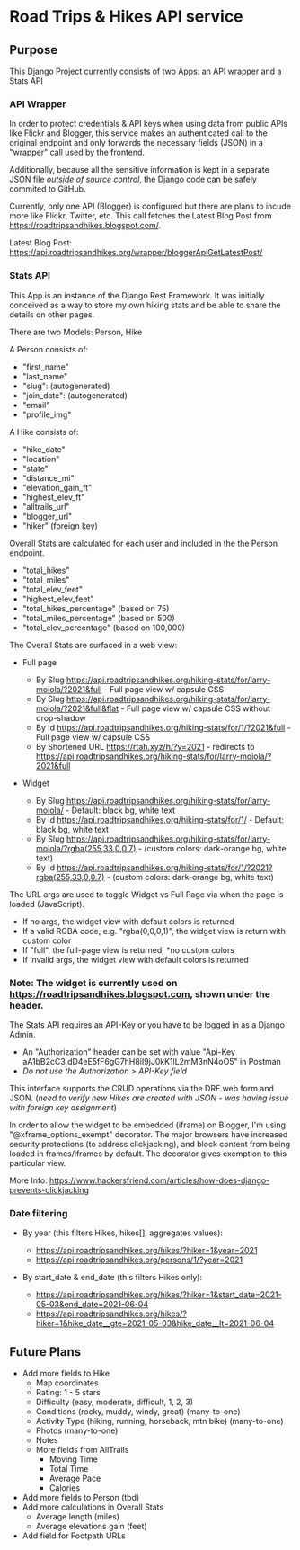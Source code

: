 # Road Trips & Hikes API service

## Purpose

This Django Project currently consists of two Apps: an API wrapper and a Stats API

### API Wrapper

In order to protect credentials & API keys when using data from public APIs like Flickr and Blogger, this service makes an authenticated call to the original endpoint and only forwards the necessary fields (JSON) in a "wrapper" call used by the frontend.

Additionally, because all the sensitive information is kept in a separate JSON file *outside of source control*, the Django code can be safely commited to GitHub.

Currently, only one API (Blogger) is configured but there are plans to incude more like Flickr, Twitter, etc. This call fetches the Latest Blog Post from https://roadtripsandhikes.blogspot.com/.

Latest Blog Post: https://api.roadtripsandhikes.org/wrapper/bloggerApiGetLatestPost/

### Stats API

This App is an instance of the Django Rest Framework. It was initially conceived as a way to store my own hiking stats and be able to share the details on other pages.

There are two Models: Person, Hike

A Person consists of:
- "first_name"
- "last_name"
- "slug": (autogenerated)
- "join_date": (autogenerated)
- "email"
- "profile_img"

A Hike consists of:
- "hike_date"
- "location"
- "state"
- "distance_mi"
- "elevation_gain_ft"
- "highest_elev_ft"
- "alltrails_url"
- "blogger_url"
- "hiker" (foreign key)

Overall Stats are calculated for each user and included in the the Person endpoint.
- "total_hikes"
- "total_miles"
- "total_elev_feet"
- "highest_elev_feet"
- "total_hikes_percentage" (based on 75)
- "total_miles_percentage" (based on 500)
- "total_elev_percentage" (based on 100,000)

The Overall Stats are surfaced in a web view:
- Full page
  - By Slug https://api.roadtripsandhikes.org/hiking-stats/for/larry-moiola/?2021&full - Full page view w/ capsule CSS
  - By Slug https://api.roadtripsandhikes.org/hiking-stats/for/larry-moiola/?2021&full&flat - Full page view w/ capsule CSS without drop-shadow
  - By Id https://api.roadtripsandhikes.org/hiking-stats/for/1/?2021&full - Full page view w/ capsule CSS
  - By Shortened URL https://rtah.xyz/h/?y=2021 - redirects to https://api.roadtripsandhikes.org/hiking-stats/for/larry-moiola/?2021&full

- Widget
  - By Slug https://api.roadtripsandhikes.org/hiking-stats/for/larry-moiola/ - Default: black bg, white text
  - By Id https://api.roadtripsandhikes.org/hiking-stats/for/1/ - Default: black bg, white text
  - By Slug https://api.roadtripsandhikes.org/hiking-stats/for/larry-moiola/?rgba(255,33,0,0.7) - (custom colors: dark-orange bg, white text)
  - By Id https://api.roadtripsandhikes.org/hiking-stats/for/1/?2021?rgba(255,33,0,0.7) - (custom colors: dark-orange bg, white text)

The URL args are used to toggle Widget vs Full Page via when the page is loaded (JavaScript).
- If no args, the widget view with default colors is returned
- If a valid RGBA code, e.g. "rgba(0,0,0,1)", the widget view is return with custom color
- If "full", the full-page view is returned, *no custom colors
- If invalid args, the widget view with default colors is returned

### Note: The widget is currently used on https://roadtripsandhikes.blogspot.com, shown under the header.

The Stats API requires an API-Key or you have to be logged in as a Django Admin.
- An "Authorization" header can be set with value "Api-Key aA1bB2cC3.dD4eE5fF6gG7hH8iI9jJ0kK1lL2mM3nN4oO5" in Postman
- *Do not use the Authorization > API-Key field*

This interface supports the CRUD operations via the DRF web form and JSON.
(*need to verify new Hikes are created with JSON - was having issue with foreign key assignment*)

In order to allow the widget to be embedded (iframe) on Blogger, I'm using "@xframe_options_exempt" decorator.
The major browsers have increased security protections (to address clickjacking), and block content from being loaded in frames/iframes by default. The decorator gives exemption to this particular view.

More Info: https://www.hackersfriend.com/articles/how-does-django-prevents-clickjacking

### Date filtering

- By year (this filters Hikes, hikes[], aggregates values):
  - https://api.roadtripsandhikes.org/hikes/?hiker=1&year=2021
  - https://api.roadtripsandhikes.org/persons/1/?year=2021

- By start_date & end_date (this filters Hikes only):
  - https://api.roadtripsandhikes.org/hikes/?hiker=1&start_date=2021-05-03&end_date=2021-06-04
  - https://api.roadtripsandhikes.org/hikes/?hiker=1&hike_date__gte=2021-05-03&hike_date__lt=2021-06-04

## Future Plans

- Add more fields to Hike
  - Map coordinates
  - Rating: 1 - 5 stars
  - Difficulty (easy, moderate, difficult, 1, 2, 3)
  - Conditions (rocky, muddy, windy, great) (many-to-one)
  - Activity Type (hiking, running, horseback, mtn bike) (many-to-one)
  - Photos (many-to-one)
  - Notes
  - More fields from AllTrails
    - Moving Time
    - Total Time
    - Average Pace
    - Calories
- Add more fields to Person (tbd)
- Add more calculations in Overall Stats
  - Average length (miles)
  - Average elevations gain (feet)
- Add field for Footpath URLs
